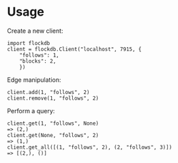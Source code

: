 # Usage

Create a new client:

    import flockdb
    client = flockdb.Client("localhost", 7915, {
        "follows": 1,
        "blocks": 2,
        })

Edge manipulation:

    client.add(1, "follows", 2)
    client.remove(1, "follows", 2)

Perform a query:

    client.get(1, "follows", None)
    => (2,)
    client.get(None, "follows", 2)
    => (1,)
    client.get_all([(1, "follows", 2), (2, "follows", 3)])
    => [(2,), ()]
